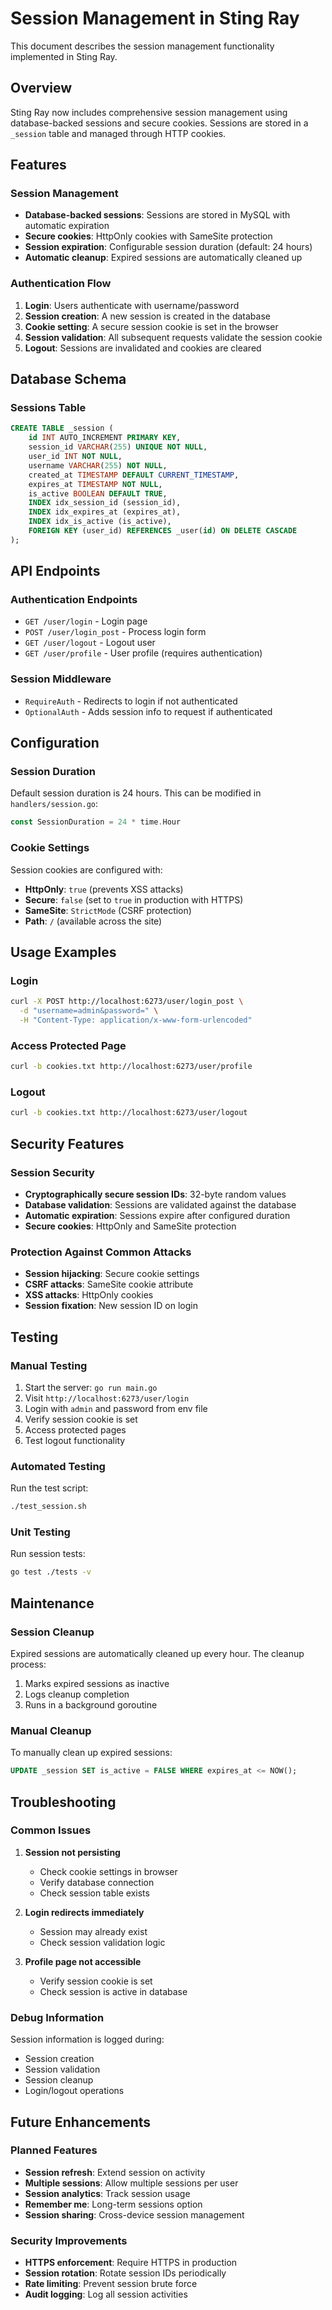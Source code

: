 # Session Management in Sting Ray

This document describes the session management functionality implemented in Sting Ray.

## Overview

Sting Ray now includes comprehensive session management using database-backed sessions and secure cookies. Sessions are stored in a `_session` table and managed through HTTP cookies.

## Features

### Session Management
- **Database-backed sessions**: Sessions are stored in MySQL with automatic expiration
- **Secure cookies**: HttpOnly cookies with SameSite protection
- **Session expiration**: Configurable session duration (default: 24 hours)
- **Automatic cleanup**: Expired sessions are automatically cleaned up

### Authentication Flow
1. **Login**: Users authenticate with username/password
2. **Session creation**: A new session is created in the database
3. **Cookie setting**: A secure session cookie is set in the browser
4. **Session validation**: All subsequent requests validate the session cookie
5. **Logout**: Sessions are invalidated and cookies are cleared

## Database Schema

### Sessions Table
```sql
CREATE TABLE _session (
    id INT AUTO_INCREMENT PRIMARY KEY,
    session_id VARCHAR(255) UNIQUE NOT NULL,
    user_id INT NOT NULL,
    username VARCHAR(255) NOT NULL,
    created_at TIMESTAMP DEFAULT CURRENT_TIMESTAMP,
    expires_at TIMESTAMP NOT NULL,
    is_active BOOLEAN DEFAULT TRUE,
    INDEX idx_session_id (session_id),
    INDEX idx_expires_at (expires_at),
    INDEX idx_is_active (is_active),
    FOREIGN KEY (user_id) REFERENCES _user(id) ON DELETE CASCADE
);
```

## API Endpoints

### Authentication Endpoints
- `GET /user/login` - Login page
- `POST /user/login_post` - Process login form
- `GET /user/logout` - Logout user
- `GET /user/profile` - User profile (requires authentication)

### Session Middleware
- `RequireAuth` - Redirects to login if not authenticated
- `OptionalAuth` - Adds session info to request if authenticated

## Configuration

### Session Duration
Default session duration is 24 hours. This can be modified in `handlers/session.go`:

```go
const SessionDuration = 24 * time.Hour
```

### Cookie Settings
Session cookies are configured with:
- **HttpOnly**: `true` (prevents XSS attacks)
- **Secure**: `false` (set to `true` in production with HTTPS)
- **SameSite**: `StrictMode` (CSRF protection)
- **Path**: `/` (available across the site)

## Usage Examples

### Login
```bash
curl -X POST http://localhost:6273/user/login_post \
  -d "username=admin&password=" \
  -H "Content-Type: application/x-www-form-urlencoded"
```

### Access Protected Page
```bash
curl -b cookies.txt http://localhost:6273/user/profile
```

### Logout
```bash
curl -b cookies.txt http://localhost:6273/user/logout
```

## Security Features

### Session Security
- **Cryptographically secure session IDs**: 32-byte random values
- **Database validation**: Sessions are validated against the database
- **Automatic expiration**: Sessions expire after configured duration
- **Secure cookies**: HttpOnly and SameSite protection

### Protection Against Common Attacks
- **Session hijacking**: Secure cookie settings
- **CSRF attacks**: SameSite cookie attribute
- **XSS attacks**: HttpOnly cookies
- **Session fixation**: New session ID on login

## Testing

### Manual Testing
1. Start the server: `go run main.go`
2. Visit `http://localhost:6273/user/login`
3. Login with `admin` and password from env file
4. Verify session cookie is set
5. Access protected pages
6. Test logout functionality

### Automated Testing
Run the test script:
```bash
./test_session.sh
```

### Unit Testing
Run session tests:
```bash
go test ./tests -v
```

## Maintenance

### Session Cleanup
Expired sessions are automatically cleaned up every hour. The cleanup process:
1. Marks expired sessions as inactive
2. Logs cleanup completion
3. Runs in a background goroutine

### Manual Cleanup
To manually clean up expired sessions:
```sql
UPDATE _session SET is_active = FALSE WHERE expires_at <= NOW();
```

## Troubleshooting

### Common Issues

1. **Session not persisting**
   - Check cookie settings in browser
   - Verify database connection
   - Check session table exists

2. **Login redirects immediately**
   - Session may already exist
   - Check session validation logic

3. **Profile page not accessible**
   - Verify session cookie is set
   - Check session is active in database

### Debug Information
Session information is logged during:
- Session creation
- Session validation
- Session cleanup
- Login/logout operations

## Future Enhancements

### Planned Features
- **Session refresh**: Extend session on activity
- **Multiple sessions**: Allow multiple sessions per user
- **Session analytics**: Track session usage
- **Remember me**: Long-term sessions option
- **Session sharing**: Cross-device session management

### Security Improvements
- **HTTPS enforcement**: Require HTTPS in production
- **Session rotation**: Rotate session IDs periodically
- **Rate limiting**: Prevent session brute force
- **Audit logging**: Log all session activities 